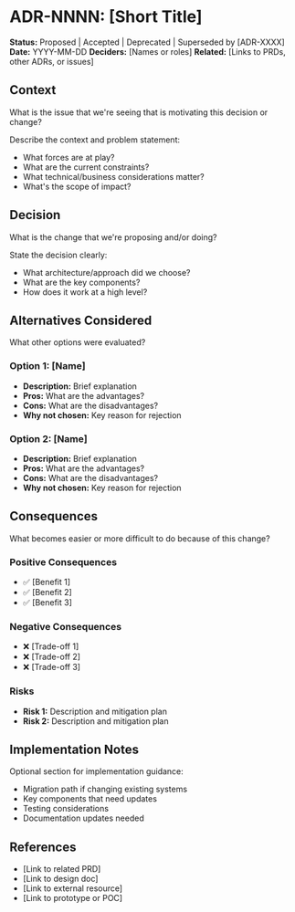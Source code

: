 # ADR-NNNN: [Short Title]

**Status:** Proposed | Accepted | Deprecated | Superseded by [ADR-XXXX]
**Date:** YYYY-MM-DD
**Deciders:** [Names or roles]
**Related:** [Links to PRDs, other ADRs, or issues]

## Context

What is the issue that we're seeing that is motivating this decision or change?

Describe the context and problem statement:
- What forces are at play?
- What are the current constraints?
- What technical/business considerations matter?
- What's the scope of impact?

## Decision

What is the change that we're proposing and/or doing?

State the decision clearly:
- What architecture/approach did we choose?
- What are the key components?
- How does it work at a high level?

## Alternatives Considered

What other options were evaluated?

### Option 1: [Name]
- **Description:** Brief explanation
- **Pros:** What are the advantages?
- **Cons:** What are the disadvantages?
- **Why not chosen:** Key reason for rejection

### Option 2: [Name]
- **Description:** Brief explanation
- **Pros:** What are the advantages?
- **Cons:** What are the disadvantages?
- **Why not chosen:** Key reason for rejection

## Consequences

What becomes easier or more difficult to do because of this change?

### Positive Consequences
- ✅ [Benefit 1]
- ✅ [Benefit 2]
- ✅ [Benefit 3]

### Negative Consequences
- ❌ [Trade-off 1]
- ❌ [Trade-off 2]
- ❌ [Trade-off 3]

### Risks
- **Risk 1:** Description and mitigation plan
- **Risk 2:** Description and mitigation plan

## Implementation Notes

Optional section for implementation guidance:
- Migration path if changing existing systems
- Key components that need updates
- Testing considerations
- Documentation updates needed

## References

- [Link to related PRD]
- [Link to design doc]
- [Link to external resource]
- [Link to prototype or POC]
